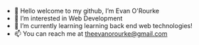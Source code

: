 - 👋 Hello welcome to my github, I’m Evan O'Rourke
- 👀 I’m interested in Web Development
- 🌱 I’m currently learning learning back end web technologies!
- 📫 You can reach me at theevanorourke@gmail.com

<!---
18EOR/18EOR is a ✨ special ✨ repository because its `README.md` (this file) appears on your GitHub profile.
You can click the Preview link to take a look at your changes.
--->
